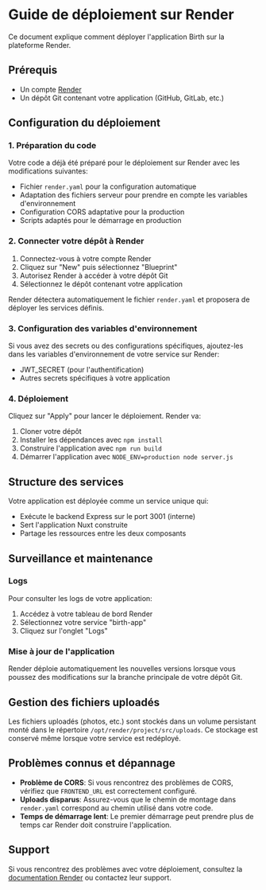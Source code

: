 # Guide de déploiement sur Render

Ce document explique comment déployer l'application Birth sur la plateforme Render.

## Prérequis

- Un compte [Render](https://render.com/)
- Un dépôt Git contenant votre application (GitHub, GitLab, etc.)

## Configuration du déploiement

### 1. Préparation du code

Votre code a déjà été préparé pour le déploiement sur Render avec les modifications suivantes:

- Fichier `render.yaml` pour la configuration automatique
- Adaptation des fichiers serveur pour prendre en compte les variables d'environnement
- Configuration CORS adaptative pour la production
- Scripts adaptés pour le démarrage en production

### 2. Connecter votre dépôt à Render

1. Connectez-vous à votre compte Render
2. Cliquez sur "New" puis sélectionnez "Blueprint"
3. Autorisez Render à accéder à votre dépôt Git
4. Sélectionnez le dépôt contenant votre application

Render détectera automatiquement le fichier `render.yaml` et proposera de déployer les services définis.

### 3. Configuration des variables d'environnement

Si vous avez des secrets ou des configurations spécifiques, ajoutez-les dans les variables d'environnement de votre service sur Render:

- JWT_SECRET (pour l'authentification)
- Autres secrets spécifiques à votre application

### 4. Déploiement

Cliquez sur "Apply" pour lancer le déploiement. Render va:

1. Cloner votre dépôt
2. Installer les dépendances avec `npm install`
3. Construire l'application avec `npm run build`
4. Démarrer l'application avec `NODE_ENV=production node server.js`

## Structure des services

Votre application est déployée comme un service unique qui:

- Exécute le backend Express sur le port 3001 (interne)
- Sert l'application Nuxt construite
- Partage les ressources entre les deux composants

## Surveillance et maintenance

### Logs

Pour consulter les logs de votre application:
1. Accédez à votre tableau de bord Render
2. Sélectionnez votre service "birth-app"
3. Cliquez sur l'onglet "Logs"

### Mise à jour de l'application

Render déploie automatiquement les nouvelles versions lorsque vous poussez des modifications sur la branche principale de votre dépôt Git.

## Gestion des fichiers uploadés

Les fichiers uploadés (photos, etc.) sont stockés dans un volume persistant monté dans le répertoire `/opt/render/project/src/uploads`. Ce stockage est conservé même lorsque votre service est redéployé.

## Problèmes connus et dépannage

- **Problème de CORS**: Si vous rencontrez des problèmes de CORS, vérifiez que `FRONTEND_URL` est correctement configuré.
- **Uploads disparus**: Assurez-vous que le chemin de montage dans `render.yaml` correspond au chemin utilisé dans votre code.
- **Temps de démarrage lent**: Le premier démarrage peut prendre plus de temps car Render doit construire l'application.

## Support

Si vous rencontrez des problèmes avec votre déploiement, consultez la [documentation Render](https://render.com/docs) ou contactez leur support.
